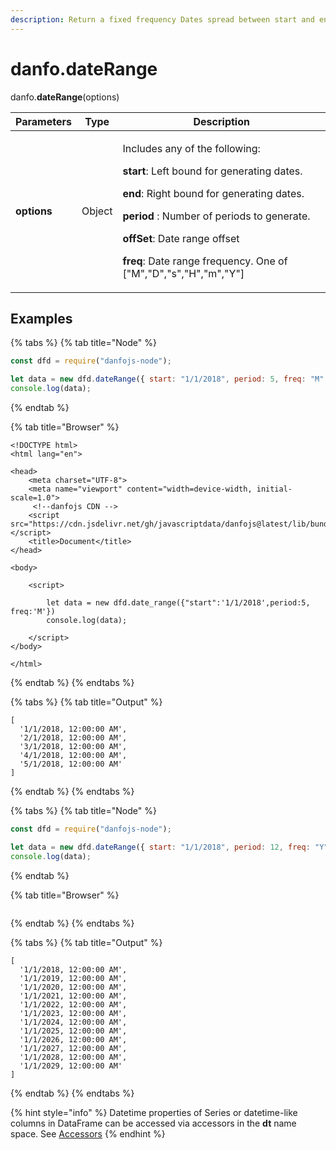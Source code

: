 ```yaml
---
description: Return a fixed frequency Dates spread between start and end parameters.
---
```


# danfo.dateRange

danfo.**dateRange**(options)&#x20;

| Parameters  | Type   | Description                                                                                                                                                                                                                                                                                                                                                                                               |
| ----------- | ------ | --------------------------------------------------------------------------------------------------------------------------------------------------------------------------------------------------------------------------------------------------------------------------------------------------------------------------------------------------------------------------------------------------------- |
| **options** | Object | <p>Includes any of the following:</p><p></p><p><strong>start</strong>: Left bound for generating dates.</p><p></p><p><strong>end</strong>: Right bound for generating dates.</p><p></p><p><strong>period</strong> : Number of periods to generate.</p><p></p><p><strong>offSet</strong>: Date range offset</p><p></p><p><strong>freq</strong>: Date range frequency. One of ["M","D","s","H","m","Y"]</p> |

## **Examples**

{% tabs %}
{% tab title="Node" %}

```javascript
const dfd = require("danfojs-node");

let data = new dfd.dateRange({ start: "1/1/2018", period: 5, freq: "M" });
console.log(data);
```

{% endtab %}

{% tab title="Browser" %}

```markup
<!DOCTYPE html>
<html lang="en">

<head>
    <meta charset="UTF-8">
    <meta name="viewport" content="width=device-width, initial-scale=1.0">
     <!--danfojs CDN -->
    <script src="https://cdn.jsdelivr.net/gh/javascriptdata/danfojs@latest/lib/bundle.js"></script>
    <title>Document</title>
</head>

<body>

    <script>

        let data = new dfd.date_range({"start":'1/1/2018',period:5, freq:'M'})
        console.log(data);

    </script>
</body>

</html>
```

{% endtab %}
{% endtabs %}

{% tabs %}
{% tab title="Output" %}

```
[
  '1/1/2018, 12:00:00 AM',
  '2/1/2018, 12:00:00 AM',
  '3/1/2018, 12:00:00 AM',
  '4/1/2018, 12:00:00 AM',
  '5/1/2018, 12:00:00 AM'
]
```

{% endtab %}
{% endtabs %}

{% tabs %}
{% tab title="Node" %}

```javascript
const dfd = require("danfojs-node");

let data = new dfd.dateRange({ start: "1/1/2018", period: 12, freq: "Y" });
console.log(data);
```

{% endtab %}

{% tab title="Browser" %}

```

```

{% endtab %}
{% endtabs %}

{% tabs %}
{% tab title="Output" %}

```
[
  '1/1/2018, 12:00:00 AM',
  '1/1/2019, 12:00:00 AM',
  '1/1/2020, 12:00:00 AM',
  '1/1/2021, 12:00:00 AM',
  '1/1/2022, 12:00:00 AM',
  '1/1/2023, 12:00:00 AM',
  '1/1/2024, 12:00:00 AM',
  '1/1/2025, 12:00:00 AM',
  '1/1/2026, 12:00:00 AM',
  '1/1/2027, 12:00:00 AM',
  '1/1/2028, 12:00:00 AM',
  '1/1/2029, 12:00:00 AM'
]
```

{% endtab %}
{% endtabs %}

{% hint style="info" %}
Datetime properties of Series or datetime-like columns in DataFrame can be accessed via accessors in the **dt** name space. See [Accessors](https://app.gitbook.com/@jsdata/s/danfojs/~/drafts/-MEMaWwva1cjt8CxnG-b/api-reference/series#accessors)
{% endhint %}
